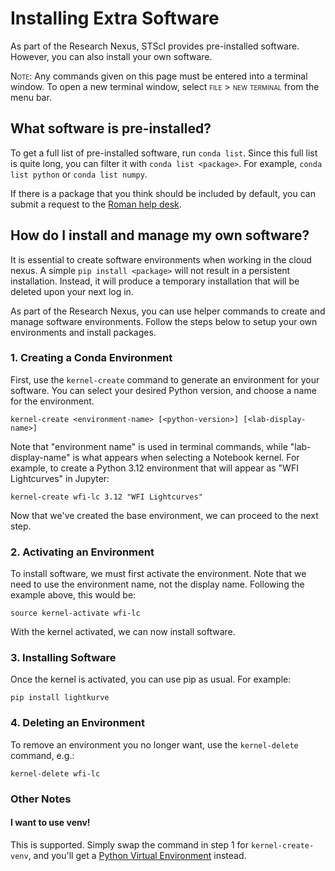 # Installing Extra Software
As part of the Research Nexus, STScI provides pre-installed software. However, you can also install your own software.

<span style="font-variant:small-caps;">Note:</span> Any commands given on this page must be entered into a terminal window. To open a new terminal window, select <span style="font-variant:small-caps;">file > new terminal</span> from the menu bar.

## What software is pre-installed?
To get a full list of pre-installed software, run `conda list`. Since this full list is quite long, you can filter it with `conda list <package>`. For example, `conda list python` or `conda list numpy`.

If there is a package that you think should be included by default, you can submit a request to the [Roman help desk](https://stsci.service-now.com/roman).

## How do I install and manage my own software?
It is essential to create software environments when working in the cloud nexus. A simple `pip install <package>` will not result in a persistent installation. Instead, it will produce a temporary installation that will be deleted upon your next log in.

As part of the Research Nexus, you can use helper commands to create and manage software environments. Follow the steps below to setup your own environments and install packages.

### 1. Creating a Conda Environment

First, use the `kernel-create` command to generate an environment for your software. You can select your desired Python version, and choose a name for the environment.

`kernel-create <environment-name> [<python-version>] [<lab-display-name>]`

Note that "environment name" is used in terminal commands, while "lab-display-name" is what appears when selecting a Notebook kernel. For example, to create a Python 3.12 environment that will appear as "WFI Lightcurves" in Jupyter:

`kernel-create wfi-lc 3.12 "WFI Lightcurves"`

Now that we've created the base environment, we can proceed to the next step.

### 2. Activating an Environment

To install software, we must first activate the environment. Note that we need to use the environment name, not the display name. Following the example above, this would be:

`source kernel-activate wfi-lc`

With the kernel activated, we can now install software.

### 3. Installing Software

Once the kernel is activated, you can use pip as usual. For example:

`pip install lightkurve`


### 4. Deleting an Environment

To remove an environment you no longer want, use the `kernel-delete` command, e.g.:

`kernel-delete wfi-lc`


### Other Notes
#### I want to use venv!
This is supported. Simply swap the command in step 1 for `kernel-create-venv`, and you'll get a [Python Virtual Environment](https://docs.python.org/3/library/venv.html) instead.
